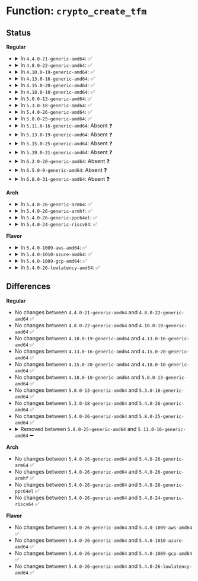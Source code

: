 # Function: <code>crypto_create_tfm</code>

## Status
<b>Regular</b>
<ul>
<li>
<details>
<summary>In <code>4.4.0-21-generic-amd64</code>: ✅</summary>

```c
void * crypto_create_tfm(struct crypto_alg * alg, const struct crypto_type * frontend)
```

```json
{
  "name": "crypto_create_tfm",
  "collision_type": "Unique Global",
  "inline_type": "No",
  "funcs": [
    {
      "addr": 18446744071582630448,
      "name": "crypto_create_tfm",
      "external": true,
      "loc": "crypto/api.c:458",
      "file": "crypto/api.c",
      "inline": "seen, unknown",
      "caller_inline": [],
      "caller_func": [
        "crypto/api.c:crypto_alloc_tfm",
        "crypto/algapi.c:crypto_spawn_tfm2",
        "crypto/shash.c:crypto_init_shash_ops",
        "crypto/shash.c:crypto_init_shash_ops_async"
      ]
    }
  ],
  "symbols": [
    {
      "addr": 18446744071582630448,
      "name": "crypto_create_tfm",
      "section": ".text",
      "bind": "STB_GLOBAL",
      "size": 179
    }
  ]
}
```
</details>
</li>
<li>
<details>
<summary>In <code>4.8.0-22-generic-amd64</code>: ✅</summary>

```c
void * crypto_create_tfm(struct crypto_alg * alg, const struct crypto_type * frontend)
```

```json
{
  "name": "crypto_create_tfm",
  "collision_type": "Unique Global",
  "inline_type": "No",
  "funcs": [
    {
      "addr": 18446744071582880032,
      "name": "crypto_create_tfm",
      "external": true,
      "loc": "crypto/api.c:458",
      "file": "crypto/api.c",
      "inline": "seen, unknown",
      "caller_inline": [],
      "caller_func": [
        "crypto/api.c:crypto_alloc_tfm",
        "crypto/algapi.c:crypto_spawn_tfm2",
        "crypto/shash.c:crypto_init_shash_ops_async"
      ]
    }
  ],
  "symbols": [
    {
      "addr": 18446744071582880032,
      "name": "crypto_create_tfm",
      "section": ".text",
      "bind": "STB_GLOBAL",
      "size": 193
    }
  ]
}
```
</details>
</li>
<li>
<details>
<summary>In <code>4.10.0-19-generic-amd64</code>: ✅</summary>

```c
void * crypto_create_tfm(struct crypto_alg * alg, const struct crypto_type * frontend)
```

```json
{
  "name": "crypto_create_tfm",
  "collision_type": "Unique Global",
  "inline_type": "No",
  "funcs": [
    {
      "addr": 18446744071582976544,
      "name": "crypto_create_tfm",
      "external": true,
      "loc": "crypto/api.c:442",
      "file": "crypto/api.c",
      "inline": "seen, unknown",
      "caller_inline": [],
      "caller_func": [
        "crypto/api.c:crypto_alloc_tfm",
        "crypto/algapi.c:crypto_spawn_tfm2",
        "crypto/shash.c:crypto_init_shash_ops_async",
        "crypto/scompress.c:crypto_init_scomp_ops_async"
      ]
    }
  ],
  "symbols": [
    {
      "addr": 18446744071582976544,
      "name": "crypto_create_tfm",
      "section": ".text",
      "bind": "STB_GLOBAL",
      "size": 216
    }
  ]
}
```
</details>
</li>
<li>
<details>
<summary>In <code>4.13.0-16-generic-amd64</code>: ✅</summary>

```c
void * crypto_create_tfm(struct crypto_alg * alg, const struct crypto_type * frontend)
```

```json
{
  "name": "crypto_create_tfm",
  "collision_type": "Unique Global",
  "inline_type": "No",
  "funcs": [
    {
      "addr": 18446744071583026368,
      "name": "crypto_create_tfm",
      "external": true,
      "loc": "crypto/api.c:442",
      "file": "crypto/api.c",
      "inline": "seen, unknown",
      "caller_inline": [],
      "caller_func": [
        "crypto/api.c:crypto_alloc_tfm",
        "crypto/algapi.c:crypto_spawn_tfm2",
        "crypto/shash.c:crypto_init_shash_ops_async",
        "crypto/scompress.c:crypto_init_scomp_ops_async"
      ]
    }
  ],
  "symbols": [
    {
      "addr": 18446744071583026368,
      "name": "crypto_create_tfm",
      "section": ".text",
      "bind": "STB_GLOBAL",
      "size": 199
    }
  ]
}
```
</details>
</li>
<li>
<details>
<summary>In <code>4.15.0-20-generic-amd64</code>: ✅</summary>

```c
void * crypto_create_tfm(struct crypto_alg * alg, const struct crypto_type * frontend)
```

```json
{
  "name": "crypto_create_tfm",
  "collision_type": "Unique Global",
  "inline_type": "No",
  "funcs": [
    {
      "addr": 18446744071583191568,
      "name": "crypto_create_tfm",
      "external": true,
      "loc": "crypto/api.c:443",
      "file": "crypto/api.c",
      "inline": "seen, unknown",
      "caller_inline": [],
      "caller_func": [
        "crypto/api.c:crypto_alloc_tfm",
        "crypto/algapi.c:crypto_spawn_tfm2",
        "crypto/shash.c:crypto_init_shash_ops_async",
        "crypto/scompress.c:crypto_init_scomp_ops_async"
      ]
    }
  ],
  "symbols": [
    {
      "addr": 18446744071583191568,
      "name": "crypto_create_tfm",
      "section": ".text",
      "bind": "STB_GLOBAL",
      "size": 216
    }
  ]
}
```
</details>
</li>
<li>
<details>
<summary>In <code>4.18.0-10-generic-amd64</code>: ✅</summary>

```c
void * crypto_create_tfm(struct crypto_alg * alg, const struct crypto_type * frontend)
```

```json
{
  "name": "crypto_create_tfm",
  "collision_type": "Unique Global",
  "inline_type": "No",
  "funcs": [
    {
      "addr": 18446744071583402576,
      "name": "crypto_create_tfm",
      "external": true,
      "loc": "crypto/api.c:452",
      "file": "crypto/api.c",
      "inline": "seen, unknown",
      "caller_inline": [],
      "caller_func": [
        "crypto/api.c:crypto_alloc_tfm",
        "crypto/algapi.c:crypto_spawn_tfm2",
        "crypto/shash.c:crypto_init_shash_ops_async",
        "crypto/scompress.c:crypto_init_scomp_ops_async"
      ]
    }
  ],
  "symbols": [
    {
      "addr": 18446744071583402576,
      "name": "crypto_create_tfm",
      "section": ".text",
      "bind": "STB_GLOBAL",
      "size": 226
    }
  ]
}
```
</details>
</li>
<li>
<details>
<summary>In <code>5.0.0-13-generic-amd64</code>: ✅</summary>

```c
void * crypto_create_tfm(struct crypto_alg * alg, const struct crypto_type * frontend)
```

```json
{
  "name": "crypto_create_tfm",
  "collision_type": "Unique Global",
  "inline_type": "No",
  "funcs": [
    {
      "addr": 18446744071583519984,
      "name": "crypto_create_tfm",
      "external": true,
      "loc": "crypto/api.c:452",
      "file": "crypto/api.c",
      "inline": "seen, unknown",
      "caller_inline": [],
      "caller_func": [
        "crypto/api.c:crypto_alloc_tfm",
        "crypto/algapi.c:crypto_spawn_tfm2",
        "crypto/shash.c:crypto_init_shash_ops_async",
        "crypto/scompress.c:crypto_init_scomp_ops_async"
      ]
    }
  ],
  "symbols": [
    {
      "addr": 18446744071583519984,
      "name": "crypto_create_tfm",
      "section": ".text",
      "bind": "STB_GLOBAL",
      "size": 226
    }
  ]
}
```
</details>
</li>
<li>
<details>
<summary>In <code>5.3.0-18-generic-amd64</code>: ✅</summary>

```c
void * crypto_create_tfm(struct crypto_alg * alg, const struct crypto_type * frontend)
```

```json
{
  "name": "crypto_create_tfm",
  "collision_type": "Unique Global",
  "inline_type": "No",
  "funcs": [
    {
      "addr": 18446744071583707648,
      "name": "crypto_create_tfm",
      "external": true,
      "loc": "crypto/api.c:447",
      "file": "crypto/api.c",
      "inline": "seen, unknown",
      "caller_inline": [],
      "caller_func": [
        "crypto/api.c:crypto_alloc_tfm",
        "crypto/algapi.c:crypto_spawn_tfm2",
        "crypto/shash.c:crypto_init_shash_ops_async",
        "crypto/scompress.c:crypto_init_scomp_ops_async"
      ]
    }
  ],
  "symbols": [
    {
      "addr": 18446744071583707648,
      "name": "crypto_create_tfm",
      "section": ".text",
      "bind": "STB_GLOBAL",
      "size": 231
    }
  ]
}
```
</details>
</li>
<li>
<details>
<summary>In <code>5.4.0-26-generic-amd64</code>: ✅</summary>

```c
void * crypto_create_tfm(struct crypto_alg * alg, const struct crypto_type * frontend)
```

```json
{
  "name": "crypto_create_tfm",
  "collision_type": "Unique Global",
  "inline_type": "No",
  "funcs": [
    {
      "addr": 18446744071583817232,
      "name": "crypto_create_tfm",
      "external": true,
      "loc": "crypto/api.c:448",
      "file": "crypto/api.c",
      "inline": "seen, unknown",
      "caller_inline": [],
      "caller_func": [
        "crypto/api.c:crypto_alloc_tfm",
        "crypto/algapi.c:crypto_spawn_tfm2",
        "crypto/shash.c:crypto_init_shash_ops_async",
        "crypto/scompress.c:crypto_init_scomp_ops_async"
      ]
    }
  ],
  "symbols": [
    {
      "addr": 18446744071583817232,
      "name": "crypto_create_tfm",
      "section": ".text",
      "bind": "STB_GLOBAL",
      "size": 231
    }
  ]
}
```
</details>
</li>
<li>
<details>
<summary>In <code>5.8.0-25-generic-amd64</code>: ✅</summary>

```c
void * crypto_create_tfm(struct crypto_alg * alg, const struct crypto_type * frontend)
```

```json
{
  "name": "crypto_create_tfm",
  "collision_type": "Unique Global",
  "inline_type": "No",
  "funcs": [
    {
      "addr": 18446744071584215200,
      "name": "crypto_create_tfm",
      "external": true,
      "loc": "crypto/api.c:436",
      "file": "crypto/api.c",
      "inline": "seen, unknown",
      "caller_inline": [],
      "caller_func": [
        "crypto/api.c:crypto_alloc_tfm",
        "crypto/algapi.c:crypto_spawn_tfm2",
        "crypto/shash.c:crypto_init_shash_ops_async",
        "crypto/scompress.c:crypto_init_scomp_ops_async"
      ]
    }
  ],
  "symbols": [
    {
      "addr": 18446744071584215200,
      "name": "crypto_create_tfm",
      "section": ".text",
      "bind": "STB_GLOBAL",
      "size": 231
    }
  ]
}
```
</details>
</li>
<li>
<details>
<summary>In <code>5.11.0-16-generic-amd64</code>: Absent ❓</summary>

```json
{
  "name": "crypto_create_tfm",
  "collision_type": "Static Duplication",
  "inline_type": "Full",
  "funcs": [
    {
      "addr": 18446744071584337971,
      "name": "crypto_create_tfm",
      "external": false,
      "loc": "crypto/internal.h:72",
      "file": "crypto/algapi.c",
      "inline": "declared, inlined",
      "caller_inline": [
        "crypto/algapi.c:crypto_spawn_tfm2"
      ],
      "caller_func": []
    },
    {
      "addr": 18446744071584361542,
      "name": "crypto_create_tfm",
      "external": false,
      "loc": "crypto/internal.h:72",
      "file": "crypto/shash.c",
      "inline": "declared, inlined",
      "caller_inline": [
        "crypto/shash.c:crypto_init_shash_ops_async"
      ],
      "caller_func": []
    },
    {
      "addr": 18446744071584373220,
      "name": "crypto_create_tfm",
      "external": false,
      "loc": "crypto/internal.h:72",
      "file": "crypto/scompress.c",
      "inline": "declared, inlined",
      "caller_inline": [
        "crypto/scompress.c:crypto_init_scomp_ops_async"
      ],
      "caller_func": []
    }
  ],
  "symbols": []
}
```
</details>
</li>
<li>
<details>
<summary>In <code>5.13.0-19-generic-amd64</code>: Absent ❓</summary>

```json
{
  "name": "crypto_create_tfm",
  "collision_type": "Static Duplication",
  "inline_type": "Full",
  "funcs": [
    {
      "addr": 18446744071584372499,
      "name": "crypto_create_tfm",
      "external": false,
      "loc": "crypto/internal.h:72",
      "file": "crypto/algapi.c",
      "inline": "declared, inlined",
      "caller_inline": [
        "crypto/algapi.c:crypto_spawn_tfm2"
      ],
      "caller_func": []
    },
    {
      "addr": 18446744071584396006,
      "name": "crypto_create_tfm",
      "external": false,
      "loc": "crypto/internal.h:72",
      "file": "crypto/shash.c",
      "inline": "declared, inlined",
      "caller_inline": [
        "crypto/shash.c:crypto_init_shash_ops_async"
      ],
      "caller_func": []
    },
    {
      "addr": 18446744071584407652,
      "name": "crypto_create_tfm",
      "external": false,
      "loc": "crypto/internal.h:72",
      "file": "crypto/scompress.c",
      "inline": "declared, inlined",
      "caller_inline": [
        "crypto/scompress.c:crypto_init_scomp_ops_async"
      ],
      "caller_func": []
    }
  ],
  "symbols": []
}
```
</details>
</li>
<li>
<details>
<summary>In <code>5.15.0-25-generic-amd64</code>: Absent ❓</summary>

```json
{
  "name": "crypto_create_tfm",
  "collision_type": "Static Duplication",
  "inline_type": "Full",
  "funcs": [
    {
      "addr": 18446744071584767715,
      "name": "crypto_create_tfm",
      "external": false,
      "loc": "crypto/internal.h:84",
      "file": "crypto/algapi.c",
      "inline": "declared, inlined",
      "caller_inline": [
        "crypto/algapi.c:crypto_spawn_tfm2"
      ],
      "caller_func": []
    },
    {
      "addr": 18446744071584791238,
      "name": "crypto_create_tfm",
      "external": false,
      "loc": "crypto/internal.h:84",
      "file": "crypto/shash.c",
      "inline": "declared, inlined",
      "caller_inline": [
        "crypto/shash.c:crypto_init_shash_ops_async"
      ],
      "caller_func": []
    },
    {
      "addr": 18446744071584803028,
      "name": "crypto_create_tfm",
      "external": false,
      "loc": "crypto/internal.h:84",
      "file": "crypto/scompress.c",
      "inline": "declared, inlined",
      "caller_inline": [
        "crypto/scompress.c:crypto_init_scomp_ops_async"
      ],
      "caller_func": []
    }
  ],
  "symbols": []
}
```
</details>
</li>
<li>
<details>
<summary>In <code>5.19.0-21-generic-amd64</code>: Absent ❓</summary>

```json
{
  "name": "crypto_create_tfm",
  "collision_type": "Static Duplication",
  "inline_type": "Full",
  "funcs": [
    {
      "addr": 18446744071585452595,
      "name": "crypto_create_tfm",
      "external": false,
      "loc": "crypto/internal.h:89",
      "file": "crypto/algapi.c",
      "inline": "declared, inlined",
      "caller_inline": [
        "crypto/algapi.c:crypto_spawn_tfm2"
      ],
      "caller_func": []
    },
    {
      "addr": 18446744071585477622,
      "name": "crypto_create_tfm",
      "external": false,
      "loc": "crypto/internal.h:89",
      "file": "crypto/shash.c",
      "inline": "declared, inlined",
      "caller_inline": [
        "crypto/shash.c:crypto_init_shash_ops_async"
      ],
      "caller_func": []
    },
    {
      "addr": 18446744071585492676,
      "name": "crypto_create_tfm",
      "external": false,
      "loc": "crypto/internal.h:89",
      "file": "crypto/scompress.c",
      "inline": "declared, inlined",
      "caller_inline": [
        "crypto/scompress.c:crypto_init_scomp_ops_async"
      ],
      "caller_func": []
    }
  ],
  "symbols": []
}
```
</details>
</li>
<li>
<details>
<summary>In <code>6.2.0-20-generic-amd64</code>: Absent ❓</summary>

```json
{
  "name": "crypto_create_tfm",
  "collision_type": "Static Duplication",
  "inline_type": "Full",
  "funcs": [
    {
      "addr": 18446744071586210403,
      "name": "crypto_create_tfm",
      "external": false,
      "loc": "crypto/internal.h:107",
      "file": "crypto/algapi.c",
      "inline": "declared, inlined",
      "caller_inline": [
        "crypto/algapi.c:crypto_spawn_tfm2"
      ],
      "caller_func": []
    },
    {
      "addr": 18446744071586238774,
      "name": "crypto_create_tfm",
      "external": false,
      "loc": "crypto/internal.h:107",
      "file": "crypto/shash.c",
      "inline": "declared, inlined",
      "caller_inline": [
        "crypto/shash.c:crypto_init_shash_ops_async"
      ],
      "caller_func": []
    },
    {
      "addr": 18446744071586255476,
      "name": "crypto_create_tfm",
      "external": false,
      "loc": "crypto/internal.h:107",
      "file": "crypto/scompress.c",
      "inline": "declared, inlined",
      "caller_inline": [
        "crypto/scompress.c:crypto_init_scomp_ops_async"
      ],
      "caller_func": []
    }
  ],
  "symbols": []
}
```
</details>
</li>
<li>
<details>
<summary>In <code>6.5.0-9-generic-amd64</code>: Absent ❓</summary>

```json
{
  "name": "crypto_create_tfm",
  "collision_type": "Static Duplication",
  "inline_type": "Full",
  "funcs": [
    {
      "addr": 18446744071586447363,
      "name": "crypto_create_tfm",
      "external": false,
      "loc": "crypto/internal.h:134",
      "file": "crypto/algapi.c",
      "inline": "declared, inlined",
      "caller_inline": [
        "crypto/algapi.c:crypto_spawn_tfm2"
      ],
      "caller_func": []
    },
    {
      "addr": 18446744071586474742,
      "name": "crypto_create_tfm",
      "external": false,
      "loc": "crypto/internal.h:134",
      "file": "crypto/shash.c",
      "inline": "declared, inlined",
      "caller_inline": [
        "crypto/shash.c:crypto_init_shash_ops_async"
      ],
      "caller_func": []
    },
    {
      "addr": 18446744071586477205,
      "name": "crypto_create_tfm",
      "external": false,
      "loc": "crypto/internal.h:134",
      "file": "crypto/akcipher.c",
      "inline": "declared, inlined",
      "caller_inline": [
        "crypto/akcipher.c:crypto_init_akcipher_ops_sig"
      ],
      "caller_func": []
    },
    {
      "addr": 18446744071586495844,
      "name": "crypto_create_tfm",
      "external": false,
      "loc": "crypto/internal.h:134",
      "file": "crypto/scompress.c",
      "inline": "declared, inlined",
      "caller_inline": [
        "crypto/scompress.c:crypto_init_scomp_ops_async"
      ],
      "caller_func": []
    }
  ],
  "symbols": []
}
```
</details>
</li>
<li>
<details>
<summary>In <code>6.8.0-31-generic-amd64</code>: Absent ❓</summary>

```json
{
  "name": "crypto_create_tfm",
  "collision_type": "Static Duplication",
  "inline_type": "Full",
  "funcs": [
    {
      "addr": 18446744071586713219,
      "name": "crypto_create_tfm",
      "external": false,
      "loc": "crypto/internal.h:134",
      "file": "crypto/algapi.c",
      "inline": "declared, inlined",
      "caller_inline": [
        "crypto/algapi.c:crypto_spawn_tfm2"
      ],
      "caller_func": []
    },
    {
      "addr": 18446744071586727637,
      "name": "crypto_create_tfm",
      "external": false,
      "loc": "crypto/internal.h:134",
      "file": "crypto/lskcipher.c",
      "inline": "declared, inlined",
      "caller_inline": [
        "crypto/lskcipher.c:crypto_init_lskcipher_ops_sg"
      ],
      "caller_func": []
    },
    {
      "addr": 18446744071586739861,
      "name": "crypto_create_tfm",
      "external": false,
      "loc": "crypto/internal.h:134",
      "file": "crypto/ahash.c",
      "inline": "declared, inlined",
      "caller_inline": [
        "crypto/ahash.c:crypto_ahash_init_tfm"
      ],
      "caller_func": []
    },
    {
      "addr": 18446744071586747141,
      "name": "crypto_create_tfm",
      "external": false,
      "loc": "crypto/internal.h:134",
      "file": "crypto/akcipher.c",
      "inline": "declared, inlined",
      "caller_inline": [
        "crypto/akcipher.c:crypto_init_akcipher_ops_sig"
      ],
      "caller_func": []
    },
    {
      "addr": 18446744071586765892,
      "name": "crypto_create_tfm",
      "external": false,
      "loc": "crypto/internal.h:134",
      "file": "crypto/scompress.c",
      "inline": "declared, inlined",
      "caller_inline": [
        "crypto/scompress.c:crypto_init_scomp_ops_async"
      ],
      "caller_func": []
    }
  ],
  "symbols": []
}
```
</details>
</li>
</ul>
<b>Arch</b>
<ul>
<li>
<details>
<summary>In <code>5.4.0-26-generic-arm64</code>: ✅</summary>

```c
void * crypto_create_tfm(struct crypto_alg * alg, const struct crypto_type * frontend)
```

```json
{
  "name": "crypto_create_tfm",
  "collision_type": "Unique Global",
  "inline_type": "No",
  "funcs": [
    {
      "addr": 18446603336495623696,
      "name": "crypto_create_tfm",
      "external": true,
      "loc": "crypto/api.c:448",
      "file": "crypto/api.c",
      "inline": "seen, unknown",
      "caller_inline": [],
      "caller_func": [
        "crypto/api.c:crypto_alloc_tfm",
        "crypto/algapi.c:crypto_spawn_tfm2",
        "crypto/shash.c:crypto_init_shash_ops_async",
        "crypto/scompress.c:crypto_init_scomp_ops_async"
      ]
    }
  ],
  "symbols": [
    {
      "addr": 18446603336495623696,
      "name": "crypto_create_tfm",
      "section": ".text",
      "bind": "STB_GLOBAL",
      "size": 292
    }
  ]
}
```
</details>
</li>
<li>
<details>
<summary>In <code>5.4.0-26-generic-armhf</code>: ✅</summary>

```c
void * crypto_create_tfm(struct crypto_alg * alg, const struct crypto_type * frontend)
```

```json
{
  "name": "crypto_create_tfm",
  "collision_type": "Unique Global",
  "inline_type": "No",
  "funcs": [
    {
      "addr": 3228982612,
      "name": "crypto_create_tfm",
      "external": true,
      "loc": "crypto/api.c:448",
      "file": "crypto/api.c",
      "inline": "seen, unknown",
      "caller_inline": [],
      "caller_func": [
        "crypto/api.c:crypto_alloc_tfm",
        "crypto/algapi.c:crypto_spawn_tfm2",
        "crypto/shash.c:crypto_init_shash_ops_async",
        "crypto/scompress.c:crypto_init_scomp_ops_async"
      ]
    }
  ],
  "symbols": [
    {
      "addr": 3228982612,
      "name": "crypto_create_tfm",
      "section": ".text",
      "bind": "STB_GLOBAL",
      "size": 244
    }
  ]
}
```
</details>
</li>
<li>
<details>
<summary>In <code>5.4.0-26-generic-ppc64el</code>: ✅</summary>

```c
void * crypto_create_tfm(struct crypto_alg * alg, const struct crypto_type * frontend)
```

```json
{
  "name": "crypto_create_tfm",
  "collision_type": "Unique Global",
  "inline_type": "No",
  "funcs": [
    {
      "addr": 13835058055289746544,
      "name": "crypto_create_tfm",
      "external": true,
      "loc": "crypto/api.c:448",
      "file": "crypto/api.c",
      "inline": "seen, unknown",
      "caller_inline": [],
      "caller_func": [
        "crypto/api.c:crypto_alloc_tfm",
        "crypto/algapi.c:crypto_spawn_tfm2",
        "crypto/shash.c:crypto_init_shash_ops_async",
        "crypto/scompress.c:crypto_init_scomp_ops_async"
      ]
    }
  ],
  "symbols": [
    {
      "addr": 13835058055289746544,
      "name": "crypto_create_tfm",
      "section": ".text",
      "bind": "STB_GLOBAL",
      "size": 432
    }
  ]
}
```
</details>
</li>
<li>
<details>
<summary>In <code>5.4.0-24-generic-riscv64</code>: ✅</summary>

```c
void * crypto_create_tfm(struct crypto_alg * alg, const struct crypto_type * frontend)
```

```json
{
  "name": "crypto_create_tfm",
  "collision_type": "Unique Global",
  "inline_type": "No",
  "funcs": [
    {
      "addr": 18446743936274782556,
      "name": "crypto_create_tfm",
      "external": true,
      "loc": "crypto/api.c:448",
      "file": "crypto/api.c",
      "inline": "seen, unknown",
      "caller_inline": [],
      "caller_func": [
        "crypto/api.c:crypto_alloc_tfm",
        "crypto/algapi.c:crypto_spawn_tfm2",
        "crypto/shash.c:crypto_init_shash_ops_async",
        "crypto/scompress.c:crypto_init_scomp_ops_async"
      ]
    }
  ],
  "symbols": [
    {
      "addr": 18446743936274782556,
      "name": "crypto_create_tfm",
      "section": ".text",
      "bind": "STB_GLOBAL",
      "size": 214
    }
  ]
}
```
</details>
</li>
</ul>
<b>Flavor</b>
<ul>
<li>
<details>
<summary>In <code>5.4.0-1009-aws-amd64</code>: ✅</summary>

```c
void * crypto_create_tfm(struct crypto_alg * alg, const struct crypto_type * frontend)
```

```json
{
  "name": "crypto_create_tfm",
  "collision_type": "Unique Global",
  "inline_type": "No",
  "funcs": [
    {
      "addr": 18446744071583785968,
      "name": "crypto_create_tfm",
      "external": true,
      "loc": "crypto/api.c:448",
      "file": "crypto/api.c",
      "inline": "seen, unknown",
      "caller_inline": [],
      "caller_func": [
        "crypto/api.c:crypto_alloc_tfm",
        "crypto/algapi.c:crypto_spawn_tfm2",
        "crypto/shash.c:crypto_init_shash_ops_async",
        "crypto/scompress.c:crypto_init_scomp_ops_async"
      ]
    }
  ],
  "symbols": [
    {
      "addr": 18446744071583785968,
      "name": "crypto_create_tfm",
      "section": ".text",
      "bind": "STB_GLOBAL",
      "size": 231
    }
  ]
}
```
</details>
</li>
<li>
<details>
<summary>In <code>5.4.0-1010-azure-amd64</code>: ✅</summary>

```c
void * crypto_create_tfm(struct crypto_alg * alg, const struct crypto_type * frontend)
```

```json
{
  "name": "crypto_create_tfm",
  "collision_type": "Unique Global",
  "inline_type": "No",
  "funcs": [
    {
      "addr": 18446744071583723024,
      "name": "crypto_create_tfm",
      "external": true,
      "loc": "crypto/api.c:448",
      "file": "crypto/api.c",
      "inline": "seen, unknown",
      "caller_inline": [],
      "caller_func": [
        "crypto/api.c:crypto_alloc_tfm",
        "crypto/algapi.c:crypto_spawn_tfm2",
        "crypto/shash.c:crypto_init_shash_ops_async",
        "crypto/scompress.c:crypto_init_scomp_ops_async"
      ]
    }
  ],
  "symbols": [
    {
      "addr": 18446744071583723024,
      "name": "crypto_create_tfm",
      "section": ".text",
      "bind": "STB_GLOBAL",
      "size": 231
    }
  ]
}
```
</details>
</li>
<li>
<details>
<summary>In <code>5.4.0-1009-gcp-amd64</code>: ✅</summary>

```c
void * crypto_create_tfm(struct crypto_alg * alg, const struct crypto_type * frontend)
```

```json
{
  "name": "crypto_create_tfm",
  "collision_type": "Unique Global",
  "inline_type": "No",
  "funcs": [
    {
      "addr": 18446744071583769728,
      "name": "crypto_create_tfm",
      "external": true,
      "loc": "crypto/api.c:448",
      "file": "crypto/api.c",
      "inline": "seen, unknown",
      "caller_inline": [],
      "caller_func": [
        "crypto/api.c:crypto_alloc_tfm",
        "crypto/algapi.c:crypto_spawn_tfm2",
        "crypto/shash.c:crypto_init_shash_ops_async",
        "crypto/scompress.c:crypto_init_scomp_ops_async"
      ]
    }
  ],
  "symbols": [
    {
      "addr": 18446744071583769728,
      "name": "crypto_create_tfm",
      "section": ".text",
      "bind": "STB_GLOBAL",
      "size": 231
    }
  ]
}
```
</details>
</li>
<li>
<details>
<summary>In <code>5.4.0-26-lowlatency-amd64</code>: ✅</summary>

```c
void * crypto_create_tfm(struct crypto_alg * alg, const struct crypto_type * frontend)
```

```json
{
  "name": "crypto_create_tfm",
  "collision_type": "Unique Global",
  "inline_type": "No",
  "funcs": [
    {
      "addr": 18446744071583870720,
      "name": "crypto_create_tfm",
      "external": true,
      "loc": "crypto/api.c:448",
      "file": "crypto/api.c",
      "inline": "seen, unknown",
      "caller_inline": [],
      "caller_func": [
        "crypto/api.c:crypto_alloc_tfm",
        "crypto/algapi.c:crypto_spawn_tfm2",
        "crypto/shash.c:crypto_init_shash_ops_async",
        "crypto/scompress.c:crypto_init_scomp_ops_async"
      ]
    }
  ],
  "symbols": [
    {
      "addr": 18446744071583870720,
      "name": "crypto_create_tfm",
      "section": ".text",
      "bind": "STB_GLOBAL",
      "size": 231
    }
  ]
}
```
</details>
</li>
</ul>

## Differences
<b>Regular</b>
<ul>
<li>
No changes between <code>4.4.0-21-generic-amd64</code> and <code>4.8.0-22-generic-amd64</code> ✅
</li>
<li>
No changes between <code>4.8.0-22-generic-amd64</code> and <code>4.10.0-19-generic-amd64</code> ✅
</li>
<li>
No changes between <code>4.10.0-19-generic-amd64</code> and <code>4.13.0-16-generic-amd64</code> ✅
</li>
<li>
No changes between <code>4.13.0-16-generic-amd64</code> and <code>4.15.0-20-generic-amd64</code> ✅
</li>
<li>
No changes between <code>4.15.0-20-generic-amd64</code> and <code>4.18.0-10-generic-amd64</code> ✅
</li>
<li>
No changes between <code>4.18.0-10-generic-amd64</code> and <code>5.0.0-13-generic-amd64</code> ✅
</li>
<li>
No changes between <code>5.0.0-13-generic-amd64</code> and <code>5.3.0-18-generic-amd64</code> ✅
</li>
<li>
No changes between <code>5.3.0-18-generic-amd64</code> and <code>5.4.0-26-generic-amd64</code> ✅
</li>
<li>
No changes between <code>5.4.0-26-generic-amd64</code> and <code>5.8.0-25-generic-amd64</code> ✅
</li>
<li>
<details>
<summary>Removed between <code>5.8.0-25-generic-amd64</code> and <code>5.11.0-16-generic-amd64</code> ➖</summary>

```c
void * crypto_create_tfm(struct crypto_alg * alg, const struct crypto_type * frontend)
```
</details>
</li>
</ul>
<b>Arch</b>
<ul>
<li>
No changes between <code>5.4.0-26-generic-amd64</code> and <code>5.4.0-26-generic-arm64</code> ✅
</li>
<li>
No changes between <code>5.4.0-26-generic-amd64</code> and <code>5.4.0-26-generic-armhf</code> ✅
</li>
<li>
No changes between <code>5.4.0-26-generic-amd64</code> and <code>5.4.0-26-generic-ppc64el</code> ✅
</li>
<li>
No changes between <code>5.4.0-26-generic-amd64</code> and <code>5.4.0-24-generic-riscv64</code> ✅
</li>
</ul>
<b>Flavor</b>
<ul>
<li>
No changes between <code>5.4.0-26-generic-amd64</code> and <code>5.4.0-1009-aws-amd64</code> ✅
</li>
<li>
No changes between <code>5.4.0-26-generic-amd64</code> and <code>5.4.0-1010-azure-amd64</code> ✅
</li>
<li>
No changes between <code>5.4.0-26-generic-amd64</code> and <code>5.4.0-1009-gcp-amd64</code> ✅
</li>
<li>
No changes between <code>5.4.0-26-generic-amd64</code> and <code>5.4.0-26-lowlatency-amd64</code> ✅
</li>
</ul>
